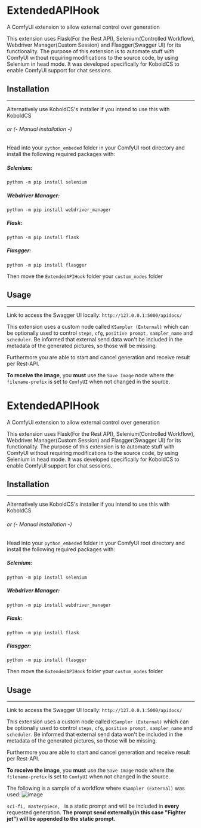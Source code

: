 # ExtendedAPIHook
A ComfyUI extension to allow external control over generation

This extension uses Flask(For the Rest API), Selenium(Controlled Workflow), Webdriver Manager(Custom Session) and Flasgger(Swagger UI) for its functionality. The purpose of this extension is to automate stuff with ComfyUI without requiring modifications to the source code, by using Selenium in head mode. It was developed specifically for KoboldCS to enable ComfyUI support for chat sessions.

## Installation

------------
Alternatively use KoboldCS's installer if you intend to use this with KoboldCS

###### or (- Manual installation -)

Head into your `python_embeded` folder in your ComfyUI root directory and install the following required packages with:
##### Selenium:
```python -m pip install selenium```
##### Webdriver Manager:
```python -m pip install webdriver_manager```
##### Flask:
```python -m pip install flask```
##### Flasgger:
```python -m pip install flasgger```

Then move the `ExtendedAPIHook` folder your `custom_nodes` folder


## Usage

------------
Link to access the Swagger UI locally: `http://127.0.0.1:5000/apidocs/`

This extension uses a custom node called `KSampler (External)` which can be optionally used to control `steps`, `cfg`, `positive prompt,` `sampler_name` and `scheduler`. Be informed that external send data won't be included in the metadata of the generated pictures, so those will be missing.

Furthermore you are able to start and cancel generation and receive result per Rest-API. 

**To receive the image**, you  **must**  use the `Save Image` node where the `filename-prefix` is set to `ComfyUI` when not changed in the source.

# ExtendedAPIHook
A ComfyUI extension to allow external control over generation

This extension uses Flask(For the Rest API), Selenium(Controlled Workflow), Webdriver Manager(Custom Session) and Flasgger(Swagger UI) for its functionality. The purpose of this extension is to automate stuff with ComfyUI without requiring modifications to the source code, by using Selenium in head mode. It was developed specifically for KoboldCS to enable ComfyUI support for chat sessions.

## Installation

------------
Alternatively use KoboldCS's installer if you intend to use this with KoboldCS

###### or (- Manual installation -)

Head into your `python_embeded` folder in your ComfyUI root directory and install the following required packages with:
##### Selenium:
```python -m pip install selenium```
##### Webdriver Manager:
```python -m pip install webdriver_manager```
##### Flask:
```python -m pip install flask```
##### Flasgger:
```python -m pip install flasgger```

Then move the `ExtendedAPIHook` folder your `custom_nodes` folder


## Usage

------------
Link to access the Swagger UI locally: `http://127.0.0.1:5000/apidocs/`

This extension uses a custom node called `KSampler (External)` which can be optionally used to control `steps`, `cfg`, `positive prompt,` `sampler_name` and `scheduler`. Be informed that external send data won't be included in the metadata of the generated pictures, so those will be missing.

Furthermore you are able to start and cancel generation and receive result per Rest-API. 

**To receive the image**, you  **must**  use the `Save Image` node where the `filename-prefix` is set to `ComfyUI` when not changed in the source.

The following is a sample of a workflow where `KSampler (External)` was used:
![image](https://github.com/user-attachments/assets/68d0098c-dffe-4bd5-9135-e1d927cfb666)

`sci-fi, masterpiece, ` is a static prompt and will be included in **every** requested generation. **The prompt send externally(in this case "Fighter jet") will be appended to the static prompt.**
